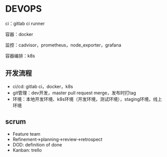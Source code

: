 # DEVOPS

ci：gitlab ci runner

容器：docker

监控：cadvisor，prometheus，node_exporter，grafana

容器编排：k8s

## 开发流程

- ci/cd: gitlab ci，docker，k8s
- git管理：dev开发，master pull request merge，发布时打tag
- 环境：本地开发环境、k8s环境（开发环境，测试环境），staging环境，线上环境


## scrum

* Feature team  
* Refinement->planning->review->retrospect  
* DOD: definition of done  
* Kanban: trello